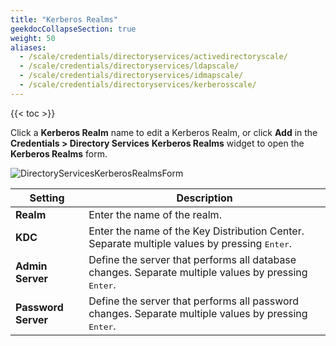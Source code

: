 ```yaml
---
title: "Kerberos Realms"
geekdocCollapseSection: true
weight: 50
aliases:
  - /scale/credentials/directoryservices/activedirectoryscale/
  - /scale/credentials/directoryservices/ldapscale/
  - /scale/credentials/directoryservices/idmapscale/
  - /scale/credentials/directoryservices/kerberosscale/
---
```


{{< toc >}}

Click a **Kerberos Realm** name to edit a Kerberos Realm, or click **Add** in the **Credentials > Directory Services** **Kerberos Realms** widget to open the **Kerberos Realms** form.

![DirectoryServicesKerberosRealmsForm](/images/SCALE/22.02/DirectoryServicesKerberosRealmsForm.png "Kerberos Realms Form")

| Setting | Description |
|---------|-------|
| **Realm** | Enter the name of the realm. |
| **KDC** | Enter the name of the Key Distribution Center. Separate multiple values by pressing <kbd>Enter</kbd>. |
| **Admin Server** | Define the server that performs all database changes. Separate multiple values by pressing <kbd>Enter</kbd>. |
| **Password Server** | Define the server that performs all password changes. Separate multiple values by pressing <kbd>Enter</kbd>. |